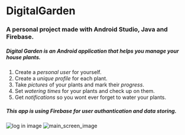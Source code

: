 # DigitalGarden
### A personal project made with **Android Studio**, **Java** and **Firebase**.

##### Digital Garden is an Android application that helps you manage your house plants.

1. Create a *personal user* for yourself.
2. Create a *unique profile* for each plant.
3. Take *pictures* of your plants and mark their *progress*.
4. Set *watering times* for your plants and check up on them.
5. Get *notifications* so you wont ever forget to water your plants.

##### **This app is using Firebase for user authantication and data storing.**
![log in image](https://i.ibb.co/cbWskGc/log-in.jpg) ![main_screen_image](https://i.ibb.co/q1GzSGP/main.jpg)
